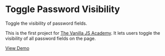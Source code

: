# Toggle Password Visibility

Toggle the visibility of password fields.

This is the first project for [The Vanilla JS Academy](https://vanillajsacademy.com/). It lets users toggle the visibility of all password fields on the page.

[View Demo](https://kieranbarker.github.io/toggle-password-visibility/)